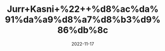 ---
title: 'Jurr+Kasni+%22++%d8%ac%da%91%da%a9%d8%a7%d8%b3%d9%86%db%8c'
date: '2022-11-17' 
metatag: '' 
inventory: '0' 
draft: false 
# meta description 
shortDescripton: 'Chicory+Roots+%22++Fresh+chicory+root+is+composed+of+68%25+inulin+by+dry+weight+and+it+may+aid+bowel+movements.'
description: 'Herbs+%d8%ac%da%91%db%8c+%d8%a8%d9%88%d9%b9%db%8c'
longdescription: ''
tags: ''
brand: ''
subCategory: ''
sellCount: '0'
featured: True
# product Price
price: '50.0'
# Product Short Description
shortDescription: 'Chicory+Roots+%22++Fresh+chicory+root+is+composed+of+68%25+inulin+by+dry+weight+and+it+may+aid+bowel+movements.'
productID: 'C9E18CD4-BF26-ED11-9968-005056B3A416'
type: 'products'
category: 'Herbs+%d8%ac%da%91%db%8c+%d8%a8%d9%88%d9%b9%db%8c' 
thumnailproduct: 'https://eraconnect.blob.core.windows.net/product-images/aminsaddiquidawakhana/C9E18CD4-BF26-ED11-9968-005056B3A416.webp' 
images:
  - image: 'https://eraconnect.blob.core.windows.net/product-images/aminsaddiquidawakhana/C9E18CD4-BF26-ED11-9968-005056B3A416.webp'  
Variants:
---